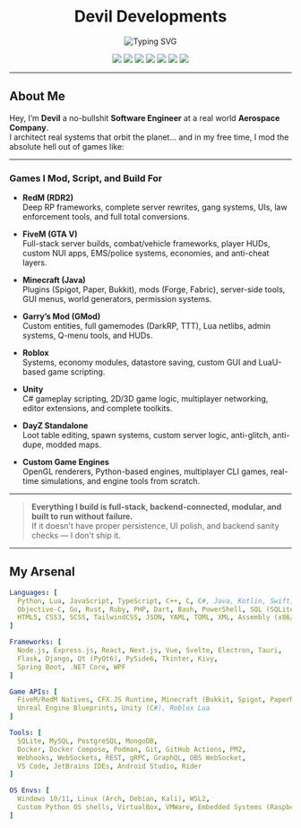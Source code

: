 <h1 align="center">Devil Developments</h1>

<p align="center">
  <img src="https://readme-typing-svg.demolab.com/?font=Fira+Code&size=30&pause=1000&center=true&vCenter=true&width=435&lines=Software+Engineer+%F0%9F%9A%80;Game+Modder+%F0%9F%94%A5;Systems+Architect+%F0%9F%92%BB;Builder+of+Sick+Shit+%F0%9F%92%80" alt="Typing SVG" />
</p>

<p align="center">
  <img src="https://img.shields.io/badge/Made%20with-%E2%9D%A4%20and%20rage-red?style=for-the-badge&logo=github" />
  <img src="https://img.shields.io/badge/RedM-FXServer-blue?style=for-the-badge&logo=rockstar-games" />
  <img src="https://img.shields.io/badge/FiveM-Roleplay-orange?style=for-the-badge&logo=lua" />
  <img src="https://img.shields.io/badge/Minecraft-Modder-green?style=for-the-badge&logo=minecraft" />
  <img src="https://img.shields.io/badge/Garry's%20Mod-Lua%20Dev-1a73e8?style=for-the-badge&logo=steam" />
  <img src="https://img.shields.io/badge/Roblox-LuaU%20Games-red?style=for-the-badge&logo=roblox" />
  <img src="https://img.shields.io/badge/DayZ-Standalone-lightgrey?style=for-the-badge&logo=arma" />
</p>


---

## About Me

Hey, I’m **Devil** a no-bullshit **Software Engineer** at a real world **Aerospace Company**.  
I architect real systems that orbit the planet... and in my free time, I mod the absolute hell out of games like:

---

### Games I Mod, Script, and Build For

- **RedM (RDR2)**  
  Deep RP frameworks, complete server rewrites, gang systems, UIs, law enforcement tools, and full total conversions.

- **FiveM (GTA V)**  
  Full-stack server builds, combat/vehicle frameworks, player HUDs, custom NUI apps, EMS/police systems, economies, and anti-cheat layers.

- **Minecraft (Java)**  
  Plugins (Spigot, Paper, Bukkit), mods (Forge, Fabric), server-side tools, GUI menus, world generators, permission systems.

- **Garry’s Mod (GMod)**  
  Custom entities, full gamemodes (DarkRP, TTT), Lua netlibs, admin systems, Q-menu tools, and HUDs.

- **Roblox**  
  Systems, economy modules, datastore saving, custom GUI and LuaU-based game scripting.

- **Unity**  
  C# gameplay scripting, 2D/3D game logic, multiplayer networking, editor extensions, and complete toolkits.

- **DayZ Standalone**  
  Loot table editing, spawn systems, custom server logic, anti-glitch, anti-dupe, modded maps.

- **Custom Game Engines**  
  OpenGL renderers, Python-based engines, multiplayer CLI games, real-time simulations, and engine tools from scratch.

---

> **Everything I build is full-stack, backend-connected, modular, and built to run without failure.**  
If it doesn't have proper persistence, UI polish, and backend sanity checks — I don't ship it.

---

## My Arsenal

```yaml
Languages: [
  Python, Lua, JavaScript, TypeScript, C++, C, C#, Java, Kotlin, Swift,
  Objective-C, Go, Rust, Ruby, PHP, Dart, Bash, PowerShell, SQL (SQLite, MySQL, PostgreSQL),
  HTML5, CSS3, SCSS, TailwindCSS, JSON, YAML, TOML, XML, Assembly (x86/x64), Markdown, LaTeX
]

Frameworks: [
  Node.js, Express.js, React, Next.js, Vue, Svelte, Electron, Tauri,
  Flask, Django, Qt (PyQt6), PySide6, Tkinter, Kivy,
  Spring Boot, .NET Core, WPF
]

Game APIs: [
  FiveM/RedM Natives, CFX.JS Runtime, Minecraft (Bukkit, Spigot, PaperMC, Fabric, Forge),
  Unreal Engine Blueprints, Unity (C#), Roblox Lua
]

Tools: [
  SQLite, MySQL, PostgreSQL, MongoDB,
  Docker, Docker Compose, Podman, Git, GitHub Actions, PM2,
  Webhooks, WebSockets, REST, gRPC, GraphQL, OBS WebSocket,
  VS Code, JetBrains IDEs, Android Studio, Rider
]

OS Envs: [
  Windows 10/11, Linux (Arch, Debian, Kali), WSL2,
  Custom Python OS shells, VirtualBox, VMWare, Embedded Systems (Raspberry Pi)
]

